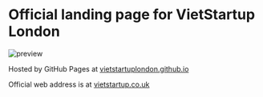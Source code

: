 # Official landing page for VietStartup London

![preview](https://dzwonsemrish7.cloudfront.net/items/1m2S0s3q0u0r2V0j1d2O/Image%202018-05-17%20at%2011.41.34%20am.png?v=876e1a2b)

Hosted by GitHub Pages at [vietstartuplondon.github.io](http://vietstartuplondon.github.io)

Official web address is at [vietstartup.co.uk](http://vietstartup.co.uk)

